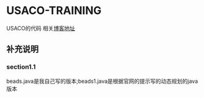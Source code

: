 # USACO-TRAINING
USACO的代码
相关[博客地址](http://www.cnblogs.com/-Sai-/category/974558.html)


## 补充说明
### section1.1
beads.java是我自己写的版本;beads1.java是根据官网的提示写的动态规划的java版本
